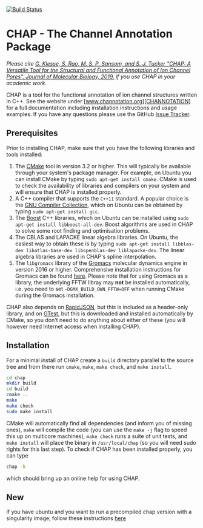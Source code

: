 [![Build Status](https://travis-ci.org/channotation/chap.svg?branch=master)](https://travis-ci.org/channotation/chap)

# CHAP - The Channel Annotation Package #

*Please cite [G. Klesse, S. Rao, M. S. P. Sansom, and S. J. Tucker "CHAP: A Versatile Tool for the Structural and Functional Annotation of Ion Channel Pores". Journal of Molecular Biology, 2019.](https://doi.org/10.1016/j.jmb.2019.06.003) if you use CHAP in your academic work.*

CHAP is a tool for the functional annotation of ion channel structures written in C++. See the website under [www.channotation.org][CHANNOTATION] for a full documentation including installation instructions and usage examples. If you have any questions please use the GitHub [Issue Tracker](https://github.com/channotation/chap/issues).


## Prerequisites ##

Prior to installing CHAP, make sure that you have the following libraries and tools installed:

1. The [CMake][CMake] tool in version 3.2 or higher. This will typically be available through your system's package manager. For example, on Ubuntu you can install CMake by typing `sudo apt-get install cmake`. CMake is used to check the availability of libraries and compilers on your system and will ensure that CHAP is installed properly.
2. A C++ compiler that supports the `C++11` standard. A popular choice is the [GNU Compiler Collection][GCC], which on Ubuntu can be obtained by typing `sudo apt-get install gcc`.
3. The [Boost][Boost] C++ libraries, which on Ubuntu can be installed using `sudo apt-get install libboost-all-dev`. Boost algorithms are used in CHAP to solve some root finding and optimisation problems.
4. The CBLAS and LAPACKE linear algebra libraries. On Ubuntu, the easiest way to obtain these is by typing `sudo apt-get install libblas-dev libatlas-base-dev libopenblas-dev liblapacke-dev`. The linear algebra libraries are used in CHAP's spline interpolation.
5. The `libgromacs` library of the [Gromacs][Gromacs] molecular dynamics engine in version 2016 or higher. Comprehensive installation instructions for Gromacs can be found [here][Gromacs-install].
Please note that for using Gromacs as a library, the underlying FFTW libray
may **not** be installed automatically, i.e. you need to set
`-DGMX_BUILD_OWN_FFTW=OFF` when running CMake during the Gromacs
installation.

CHAP also depends on [RapidJSON](http://rapidjson.org/), but this is included as a header-only library, and on [GTest][GTest], but this is downloaded and installed automatically by CMake, so you don't need to do anything about either of these (you will however need Internet access when installing CHAP).


## Installation ##

For a minimal install of CHAP create a `build` directory parallel to the source tree and from there run `cmake`, `make`, `make check`, and `make install`.

```bash
cd chap
mkdir build
cd build
cmake ..
make
make check
sudo make install
```

CMake will automatically find all dependencies (and inform you of missing ones), `make` will compile the code (you can use the `make -j` flag to speed this up on multicore machines), `make check` runs a suite of unit tests, and `make install` will place the binary in `/usr/local/chap` (so you will need sudo rights for this last step). To check if CHAP has been installed properly, you can type

```bash
chap -h
```

which should bring up an online help for using CHAP.


[CMake]: https://cmake.org/
[Boost]: http://www.boost.org/
[CBLAS]: http://www.netlib.org/blas/
[LAPACKE]: http://www.netlib.org/lapack/lapacke.html
[Gromacs]: http://www.gromacs.org/
[Gromacs-install]: http://manual.gromacs.org/documentation/
[GCC]: https://gcc.gnu.org/
[GTest]: https://github.com/google/googletest
[CHANNOTATION]: http://www.channotation.org


## New ##

If you have ubuntu and you want to run a precompiled chap version with a singularity image, follow these instructions [here](https://github.com/channotation/chap/blob/singularity_branch/docs/_docs/getting-started/index.md)
